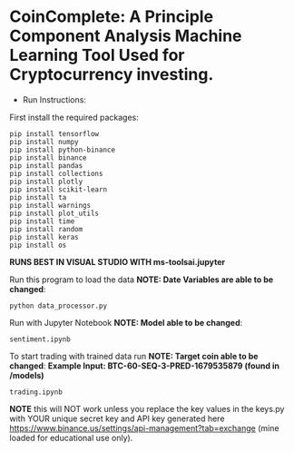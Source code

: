 # CoinComplete: A Principle Component Analysis Machine Learning Tool Used for Cryptocurrency investing.

+ Run Instructions:

First install the required packages:
```
pip install tensorflow
pip install numpy
pip install python-binance
pip install binance
pip install pandas
pip install collections
pip install plotly
pip install scikit-learn
pip install ta
pip install warnings
pip install plot_utils
pip install time
pip install random
pip install keras
pip install os
```
**RUNS BEST IN VISUAL STUDIO WITH ms-toolsai.jupyter**

Run this program to load the data **NOTE: Date Variables are able to be changed**:
```
python data_processor.py
```

Run with Jupyter Notebook **NOTE: Model able to be changed**:
```
sentiment.ipynb
```

To start trading with trained data run **NOTE: Target coin able to be changed**:
**Example Input: BTC-60-SEQ-3-PRED-1679535879 (found in /models)**
```
trading.ipynb
```

**NOTE** this will NOT work unless you replace the key values in the keys.py with YOUR unique secret key and API key generated here https://www.binance.us/settings/api-management?tab=exchange (mine loaded for educational use only).
